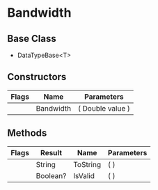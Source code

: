 # Bandwidth
## Base Class
- DataTypeBase&lt;T&gt;
## Constructors
Flags|Name|Parameters
-|-|-
&nbsp;|Bandwidth|( Double value )
## Methods
Flags|Result|Name|Parameters
-|-|-|-
&nbsp;|String|ToString|( )
&nbsp;|Boolean?|IsValid|( )
